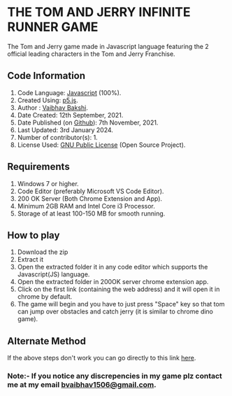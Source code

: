 # THE TOM AND JERRY INFINITE RUNNER GAME
The Tom and Jerry game made in Javascript language featuring the 2 official leading characters in the Tom and Jerry Franchise.

## Code Information
1) Code Language: [Javascript](https://en.wikipedia.org/wiki/JavaScript) (100%).
2) Created Using: [p5.js](https://p5js.org/).
3) Author : [Vaibhav Bakshi](https://github.com/Vaibhav1506).
4) Date Created: 12th September, 2021.
5) Date Published (on [Github](https://github.com/)): 7th November, 2021.
6) Last Updated: 3rd January 2024.
7) Number of contributor(s): 1.
8) License Used: [GNU Public License](https://www.gnu.org/licenses/gpl-3.0.en.html) (Open Source Project).

## Requirements
1) Windows 7 or higher.
2) Code Editor (preferably Microsoft VS Code Editor).
3) 200 OK Server (Both Chrome Extension and App).
4) Minimum 2GB RAM and Intel Core i3 Processor.
5) Storage of at least 100-150 MB for smooth running.

## How to play
1) Download the zip
2) Extract it
3) Open the extracted folder it in any code editor which supports the Javascript(JS) language.
4) Open the extracted folder in 200OK server chrome extension app.
5) Click on the first link (containing the web address) and it will open it in chrome by default.
6) The game will begin and you have to just press "Space" key so that tom can jump over obstacles and catch jerry (it is similar to chrome dino game).

## Alternate Method
If the above steps don't work you can go directly to this link [here](https://vaibhav1506.github.io/Tom-and-Jerry-Official-Infinite-Runner-Game/).

### Note:- If you notice any discrepencies in my game plz contact me at my email bvaibhav1506@gmail.com.
